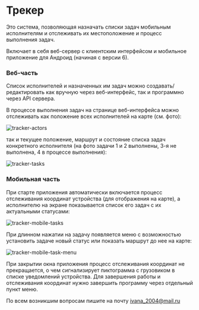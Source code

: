 # Трекер

Это система, позволяющая назначать списки задач мобильным исполнителям и отслеживать их местоположение и процесс выполнения задач.

Включает в себя веб-сервер с клиентским интерфейсом и мобильное приложение для Андроид (начиная с версии 6).

### Веб-часть

Список исполнителей и назначенных им задач можно создавать/редактировать как вручную через веб-интерфейс, так и программно через API сервера.

В процессе выполнения задач на странице веб-интерфейса можно отслеживать как положение всех исполнителей на карте (см. фото):

![tracker-actors](https://user-images.githubusercontent.com/10473034/178847642-b78df91c-87c5-4704-ac71-7bd21ea8c68d.png)

так и текущее положение, маршрут и состояние списка задач конкретного исполнителя (на фото задачи 1 и 2 выполнены, 3-я не выполнена, 4 в процессе выполнения):

![tracker-tasks](https://user-images.githubusercontent.com/10473034/178847671-e95c576f-9fe4-444e-938f-72e4178b01e9.png)

### Мобильная часть

При старте приложения автоматически включается процесс отслеживания координат устройства (для отображения на карте), а исполнителю на экране показывается список его задач с их актуальными статусами:

![tracker-mobile-tasks](https://user-images.githubusercontent.com/10473034/178847709-5d575e05-96cf-4ad3-9b7e-9fa7f095ecfc.png)

При длинном нажатии на задачу появляется меню с возможностью установить задаче новый статус или показать маршрут до нее на карте:

![tracker-mobile-task-menu](https://user-images.githubusercontent.com/10473034/178847726-6b6c4da5-bd04-4b97-b941-2a2c695d66c6.png)

При закрытии окна приложения процесс отслеживания координат не прекращается, о чем сигнализирует пиктограмма с грузовиком в списке уведомлений устройства. Для завершения работы и отслеживания координат нужно завершить программу через отдельный пункт меню.

По всем возникшим вопросам пишите на почту ivana_2004@mail.ru
